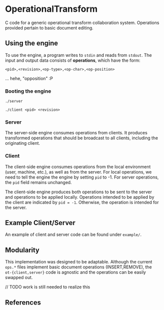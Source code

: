 # OperationalTransform
C code for a generic operational transform collaboration system. Operations provided pertain to basic document editing.

## Using the engine
To use the engine, a program writes to `stdin` and reads from `stdout`.
The input and output data consists of **operations**, which have the form:

`<pid>,<revision>,<op-type>,<op-char>,<op-position>`

... hehe, "opposition" :P

### Booting the engine
`./server`

`./client <pid> <revision>`

### Server
The server-side engine consumes operations from clients.
It produces transformed operations that should be broadcast to all clients, including the originating client.

### Client
The client-side engine consumes operations from the local environment (user, machine, etc.), as well as from the server.
For local operations, we need to tell the engine the engine by setting `pid` to -1.
For server operations, the `pid` field remains unchanged.

The client-side engine produces both operations to be sent to the server and operations to be applied locally.
Operations intended to be applied by the client are indicated by `pid = -1`.
Otherwise, the operation is intended for the server.

## Example Client/Server
An example of client and server code can be found under `example/`.

## Modularity
This implementation was designed to be adaptable.
Although the current `ops.*` files implement basic document operations (INSERT,REMOVE), the `ot-{client,server}` code is agnostic and the operations can be easily swapped out.

// TODO work is still needed to realize this

## References

